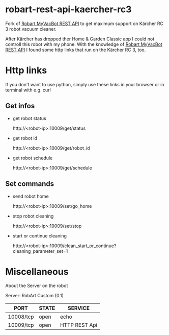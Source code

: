# robart-rest-api-kaercher-rc3
Fork of [Robart MyVacBot REST API](https://github.com/worm-ee/robart-rest-api) to get maximum support on Kärcher RC 3 robot vacuum cleaner.

After Kärcher has dropped ther Home & Garden Classic app I could not controll this robot with my phone. With the knowledge of [Robart MyVacBot REST API](https://github.com/worm-ee/robart-rest-api) I found some http links that run on the Kärcher RC 3, too.

# Http links
If you don't want to use python, simply use these links in your browser or in terminal with e.g. curl
## Get infos
* get robot status

    http://\<robot-ip\>:10009/get/status
* get robot id

    http://\<robot-ip\>:10009/get/robot_id
* get robot schedule

    http://\<robot-ip\>:10009/get/schedule
## Set commands
* send robot home

    http://\<robot-ip\>:10009/set/go_home
* stop robot cleaning

    http://\<robot-ip\>:10009/set/stop
* start or continue cleaning

    http://\<robot-ip\>:10009/clean_start_or_continue?cleaning_parameter_set=1

# Miscellaneous
About the Server on the robot

Server: RobArt Custom (0.1)

PORT | STATE | SERVICE
---- | ----- | -------
10008/tcp | open | echo
10009/tcp | open | HTTP REST Api

